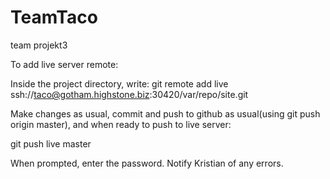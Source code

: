 # TeamTaco
team projekt3

To add live server remote:

Inside the project directory, write:
git remote add live ssh://taco@gotham.highstone.biz:30420/var/repo/site.git

Make changes as usual, commit and push to github as usual(using git push origin master), and when ready to push to live server:

git push live master

When prompted, enter the password. Notify Kristian of any errors.
